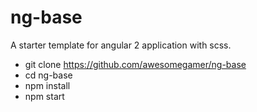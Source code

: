 # ng-base

A starter template for angular 2 application with scss.

- git clone https://github.com/awesomegamer/ng-base
- cd ng-base
- npm install
- npm start
